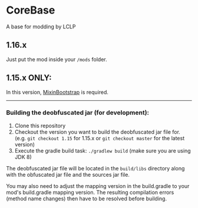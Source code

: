# CoreBase
A base for modding by LCLP

## 1.16.x
Just put the mod inside your `/mods` folder.

## 1.15.x ONLY:
In this version, <a href="https://www.curseforge.com/minecraft/mc-mods/mixinbootstrap">MixinBootstrap</a> is required.

<hr>

### Building the deobfuscated jar (for development):
1. Clone this repository
2. Checkout the version you want to build the deobfuscated jar file for. (e.g. `git checkout 1.15` for 1.15.x or `git checkout master` for the latest version)
3. Execute the gradle build task: `./gradlew build` (make sure you are using JDK 8)

The deobfuscated jar file will be located in the `build/libs` directory along with the obfuscated jar file and the sources jar file.

You may also need to adjust the mapping version in the build.gradle to your mod's build.gradle mapping version. The resulting compilation errors (method name changes) then have to be resolved before building.
